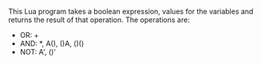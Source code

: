 This Lua program takes a boolean expression, values for the variables and returns the result of that operation.
The operations are:
- OR: +
- AND: *, A(), ()A, ()()
- NOT: A', ()'
